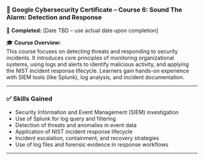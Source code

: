 ### 📌 Google Cybersecurity Certificate – Course 6: Sound The Alarm: Detection and Response

📅 **Completed:** [Date TBD – use actual date upon completion]

🎓 **Course Overview:**  
This course focuses on detecting threats and responding to security incidents. It introduces core principles of monitoring organizational systems, using logs and alerts to identify malicious activity, and applying the NIST incident response lifecycle. Learners gain hands-on experience with SIEM tools (like Splunk), log analysis, and incident documentation.

---

### ✅ Skills Gained
- Security Information and Event Management (SIEM) investigation  
- Use of Splunk for log query and filtering  
- Detection of threats and anomalies in event data  
- Application of NIST incident response lifecycle  
- Incident escalation, containment, and recovery strategies  
- Use of log files and forensic evidence in response workflows  

---
